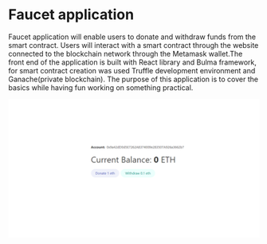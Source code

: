 # Faucet application

Faucet application will enable users to donate and withdraw funds from the smart contract. Users will interact with a smart contract through the website connected to the blockchain network through the Metamask wallet.The front end of the application is built with React library and Bulma framework, for smart contract creation was used Truffle development environment and Ganache(private blockchain). The purpose of this application is to cover the basics while having fun working on something practical.

![screenshot](./public/eth.png)
